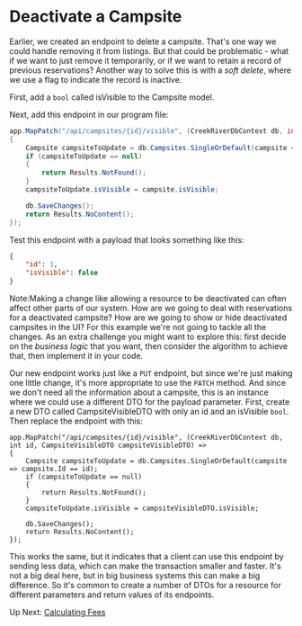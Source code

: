 # Deactivate a Campsite

Earlier, we created an endpoint to delete a campsite. That's one way we could handle removing it from listings. But that could be problematic - what if we want to just remove it temporarily, or if we want to retain a record of previous reservations? Another way to solve this is with a _soft delete_, where we use a flag to indicate the record is inactive.

First, add a `bool` called isVisible to the Campsite model. 

Next, add this endpoint in our program file: 
``` csharp
app.MapPatch("/api/campsites/{id}/visible", (CreekRiverDbContext db, int id, Campsite campsite) =>
{
    Campsite campsiteToUpdate = db.Campsites.SingleOrDefault(campsite => campsite.Id == id);
    if (campsiteToUpdate == null)
    {
        return Results.NotFound();
    }
    campsiteToUpdate.isVisible = campsite.isVisible;

    db.SaveChanges();
    return Results.NoContent();
});
```

Test this endpoint with a payload that looks something like this:
``` JSON
{
    "id": 1,
    "isVisible": false
}
```

Note:Making a change like allowing a resource to be deactivated can often affect other parts of our system. How are we going to deal with reservations for a deactivated campsite? How are we going to show or hide deactivated campsites in the UI? For this example we're not going to tackle all the changes. As an extra challenge you might want to explore this: first decide on the _business logic_ that you want, then consider the algorithm to achieve that, then implement it in your code. 

Our new endpoint works just like a `PUT` endpoint, but since we're just making one little change, it's more appropriate to use the `PATCH` method. And since we don't need all the information about a campsite, this is an instance where we could use a different DTO for the payload parameter. First, create a new DTO called CampsiteVisibleDTO with only an id and an isVisible `bool`. Then replace the endpoint with this:

```
app.MapPatch("/api/campsites/{id}/visible", (CreekRiverDbContext db, int id, CampsiteVisibleDTO campsiteVisibleDTO) =>
{
    Campsite campsiteToUpdate = db.Campsites.SingleOrDefault(campsite => campsite.Id == id);
    if (campsiteToUpdate == null)
    {
        return Results.NotFound();
    }
    campsiteToUpdate.isVisible = campsiteVisibleDTO.isVisible;

    db.SaveChanges();
    return Results.NoContent();
});
```

This works the same, but it indicates that a client can use this endpoint by sending less data, which can make the transaction smaller and faster. It's not a big deal here, but in big business systems this can make a big difference. So it's common to create a number of DTOs for a resource for different parameters and return values of its endpoints.

Up Next: [Calculating Fees](./creek-river-calculated.md)